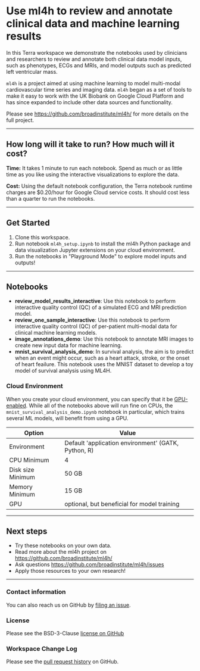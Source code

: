 # Use ml4h to review and annotate clinical data and machine learning results

In this Terra workspace we demonstrate the notebooks used by clinicians and researchers to review and annotate both clinical data model inputs, such as phenotypes, ECGs and MRIs, and model outputs such as predicted left ventricular mass.

`ml4h` is a project aimed at using machine learning to model multi-modal cardiovascular
time series and imaging data. `ml4h` began as a set of tools to make it easy to work
with the UK Biobank on Google Cloud Platform and has since expanded to include other data sources
and functionality.

Please see https://github.com/broadinstitute/ml4h/ for more details on the full project.

----------------------------
## How long will it take to run? How much will it cost?
**Time:** It takes 1 minute to run each notebook. Spend as much or as little time as you like using the interactive visualizations to explore the data.

**Cost:** Using the default notebook configuration, the Terra notebook runtime charges are $0.20/hour for Google Cloud service costs. It should cost less than a quarter to run the notebooks.

----------------------------
## Get Started

1. Clone this workspace.
1. Run notebook `ml4h_setup.ipynb` to install the ml4h Python package and data visualization Jupyter extensions on your cloud environment.
1. Run the notebooks in "Playground Mode" to explore model inputs and outputs!

----------------------------
## Notebooks

* **review_model_results_interactive**: Use this notebook to perform interactive quality control (QC) of a simulated ECG and MRI prediction model.
* **review_one_sample_interactive**: Use this notebook to perform interactive quality control (QC) of per-patient multi-modal data for clinical machine learning models.
* **image_annotations_demo**: Use this notebook to annotate MRI images to create new input data for machine learning.
* **mnist_survival_analysis_demo**: In survival analysis, the aim is to predict when an event might occur, such as a heart attack, stroke, or the onset of heart feailure. This notebook uses the MNIST dataset to develop a toy model of survival analysis using ML4H.

### Cloud Environment

When you create your cloud environment, you can specify that it be [GPU-enabled](https://support.terra.bio/hc/en-us/articles/4403006001947).  While all of the notebooks above will run fine on CPUs, the `mnist_survival_analysis_demo.ipynb` notebook in particular, which trains several ML models, will benefit from using a GPU.

| Option | Value |
| --- | --- |
| Environment | Default 'application environment' (GATK, Python, R) |
| CPU Minimum | 4|
| Disk size Minimum | 50 GB |
| Memory Minimum | 15 GB |
| GPU | optional, but beneficial for model training|

----------------------------
## Next steps

* Try these notebooks on your own data.
* Read more about the ml4h project on  https://github.com/broadinstitute/ml4h/
* Ask questions https://github.com/broadinstitute/ml4h/issues
* Apply those resources to your own research!

---

### Contact information

You can also reach us on GitHub by [filing an issue](https://github.com/broadinstitute/ml4h/issues).

### License
Please see the BSD-3-Clause [license on GitHub](https://github.com/broadinstitute/ml4h/blob/master/LICENSE.TXT)

### Workspace Change Log
Please see the [pull request history](https://github.com/broadinstitute/ml4h/pulls?q=is%3Apr+) on GitHub.
